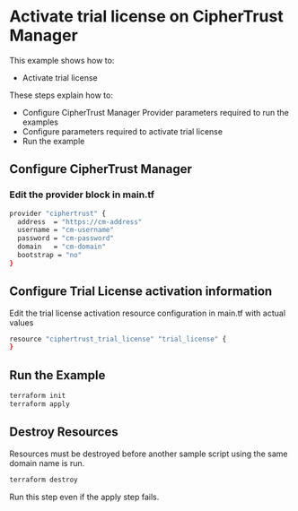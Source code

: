 # Activate trial license on CipherTrust Manager

This example shows how to:
- Activate trial license

These steps explain how to:
- Configure CipherTrust Manager Provider parameters required to run the examples
- Configure parameters required to activate trial license
- Run the example


## Configure CipherTrust Manager

### Edit the provider block in main.tf

```bash
provider "ciphertrust" {
  address  = "https://cm-address"
  username = "cm-username"
  password = "cm-password"
  domain   = "cm-domain"
  bootstrap = "no"
}
```

## Configure Trial License activation information
Edit the trial license activation resource configuration in main.tf with actual values
```bash
resource "ciphertrust_trial_license" "trial_license" {
}
```

## Run the Example

```bash
terraform init
terraform apply
```

## Destroy Resources
Resources must be destroyed before another sample script using the same domain name is run.

```bash
terraform destroy
```

Run this step even if the apply step fails.